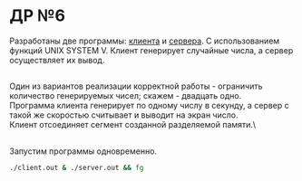 # ДР №6
Разработаны две программы: [клиента](client.c) и [сервера](server.c). С использованием функций UNIX SYSTEM V.
Клиент генерирует случайные числа, а сервер осуществляет их вывод.
##
Один из вариантов реализации корректной работы - ограничить количество генерируемых чисел; скажем - двадцать одно.\
Программа клиента генерирует по одному числу в секунду, а сервер с такой же скоростью считывает и выводит на экран число.\
Клиент отсоединяет сегмент созданной разделяемой памяти.\
##
Запустим программы одновременно.
```bash
./client.out & ./server.out && fg
```

